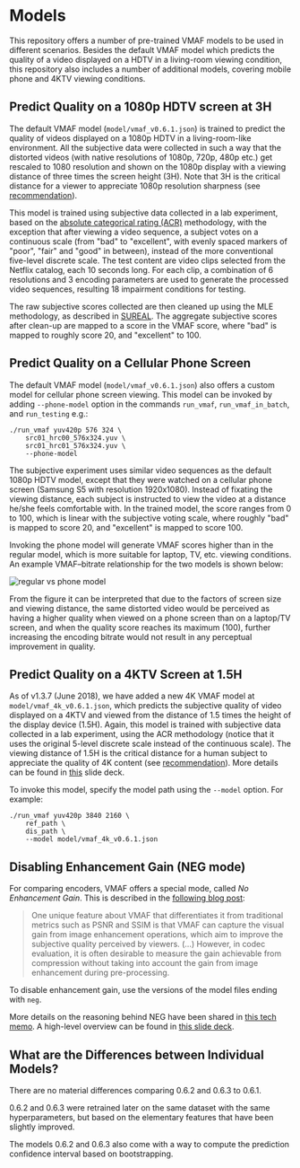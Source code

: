 # Models

This repository offers a number of pre-trained VMAF models to be used in different scenarios. Besides the default VMAF model which predicts the quality of a video displayed on a HDTV in a living-room viewing condition, this repository also includes a number of additional models, covering mobile phone and 4KTV viewing conditions.

## Predict Quality on a 1080p HDTV screen at 3H

The default VMAF model (`model/vmaf_v0.6.1.json`) is trained to predict the quality of videos displayed on a 1080p HDTV in a living-room-like environment. All the subjective data were collected in such a way that the distorted videos (with native resolutions of 1080p, 720p, 480p etc.) get rescaled to 1080 resolution and shown on the 1080p display with a viewing distance of three times the screen height (3H). Note that 3H is the critical distance for a viewer to appreciate 1080p resolution sharpness (see [recommendation](https://www.itu.int/dms_pubrec/itu-r/rec/bt/R-REC-BT.2022-0-201208-W!!PDF-E.pdf)).

This model is trained using subjective data collected in a lab experiment, based on the [absolute categorical rating (ACR)](https://en.wikipedia.org/wiki/Absolute_Category_Rating) methodology, with the exception that after viewing a video sequence, a subject votes on a continuous scale (from "bad" to "excellent", with evenly spaced markers of "poor", "fair" and "good" in between), instead of the more conventional five-level discrete scale. The test content are video clips selected from the Netflix catalog, each 10 seconds long. For each clip, a combination of 6 resolutions and 3 encoding parameters are used to generate the processed video sequences, resulting 18 impairment conditions for testing. 

The raw subjective scores collected are then cleaned up using the MLE methodology, as described in [SUREAL](https://github.com/Netflix/sureal). The aggregate subjective scores after clean-up are mapped to a score in the VMAF score, where "bad" is mapped to roughly score 20, and "excellent" to 100.

## Predict Quality on a Cellular Phone Screen

The default VMAF model (`model/vmaf_v0.6.1.json`) also offers a custom model for cellular phone screen viewing. This model can be invoked by adding `--phone-model` option in the commands `run_vmaf`, `run_vmaf_in_batch`, and `run_testing` e.g.:

```shell script
./run_vmaf yuv420p 576 324 \
    src01_hrc00_576x324.yuv \
    src01_hrc01_576x324.yuv \
    --phone-model
```

The subjective experiment uses similar video sequences as the default 1080p HDTV model, except that they were watched on a cellular phone screen (Samsung S5 with resolution 1920x1080). Instead of fixating the viewing distance, each subject is instructed to view the video at a distance he/she feels comfortable with. In the trained model, the score ranges from 0 to 100, which is linear with the subjective voting scale, where roughly "bad" is mapped to score 20, and "excellent" is mapped to score 100.

Invoking the phone model will generate VMAF scores higher than in the regular model, which is more suitable for laptop, TV, etc. viewing conditions. An example VMAF–bitrate relationship for the two models is shown below:

![regular vs phone model](/resource/images/phone_model.png)

From the figure it can be interpreted that due to the factors of screen size and viewing distance, the same distorted video would be perceived as having a higher quality when viewed on a phone screen than on a laptop/TV screen, and when the quality score reaches its maximum (100), further increasing the encoding bitrate would not result in any perceptual improvement in quality.

## Predict Quality on a 4KTV Screen at 1.5H

As of v1.3.7 (June 2018), we have added a new 4K VMAF model at `model/vmaf_4k_v0.6.1.json`, which predicts the subjective quality of video displayed on a 4KTV and viewed from the distance of 1.5 times the height of the display device (1.5H). Again, this model is trained with subjective data collected in a lab experiment, using the ACR methodology (notice that it uses the original 5-level discrete scale instead of the continuous scale). The viewing distance of 1.5H is the critical distance for a human subject to appreciate the quality of 4K content (see [recommendation](https://www.itu.int/dms_pubrec/itu-r/rec/bt/R-REC-BT.2022-0-201208-W!!PDF-E.pdf)). More details can be found in [this](presentations/VQEG_SAM_2018_025_VMAF_4K.pdf) slide deck.

To invoke this model, specify the model path using the `--model` option. For example:

```shell script
./run_vmaf yuv420p 3840 2160 \
    ref_path \
    dis_path \
    --model model/vmaf_4k_v0.6.1.json
```

## Disabling Enhancement Gain (NEG mode)

For comparing encoders, VMAF offers a special mode, called *No Enhancement Gain*. This is described in the [following blog post](https://netflixtechblog.com/toward-a-better-quality-metric-for-the-video-community-7ed94e752a30):

> One unique feature about VMAF that differentiates it from traditional metrics such as PSNR and SSIM is that VMAF can capture the visual gain from image enhancement operations, which aim to improve the subjective quality perceived by viewers. (…) However, in codec evaluation, it is often desirable to measure the gain achievable from compression without taking into account the gain from image enhancement during pre-processing.

To disable enhancement gain, use the versions of the model files ending with `neg`.

More details on the reasoning behind NEG have been shared in [this tech memo](https://docs.google.com/document/d/1dJczEhXO0MZjBSNyKmd3ARiCTdFVMNPBykH4_HMPoyY/edit#heading=h.oaikhnw46pw5). A high-level overview can be found in [this slide deck](https://docs.google.com/presentation/d/1ZVQPsA4N6K8uGW3aFgw4Ei9w953nYORUUPvgpigOq58/edit?usp=sharing).

## What are the Differences between Individual Models?

There are no material differences comparing 0.6.2 and 0.6.3 to 0.6.1.

0.6.2 and 0.6.3 were retrained later on the same dataset with the same hyperparameters, but based on the elementary features that have been slightly improved.

The models 0.6.2 and 0.6.3 also come with a way to compute the prediction confidence interval based on bootstrapping.
